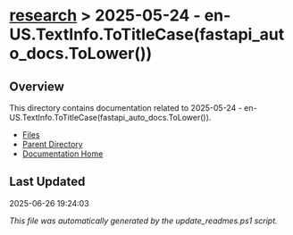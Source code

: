 # [research](../) > 2025-05-24 - en-US.TextInfo.ToTitleCase(fastapi_auto_docs.ToLower())

## Overview
This directory contains documentation related to 2025-05-24 - en-US.TextInfo.ToTitleCase(fastapi_auto_docs.ToLower()).

- [Files](#files)
- [Parent Directory](../)
- [Documentation Home](../../)

## Last Updated

2025-06-26 19:24:03

*This file was automatically generated by the update_readmes.ps1 script.*
